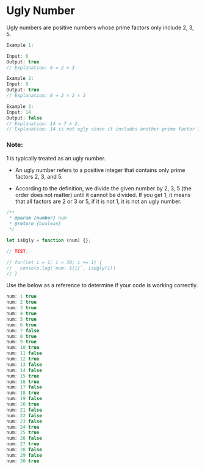 # Ugly Number

Ugly numbers are positive numbers whose prime factors only include 2, 3, 5.

```js
Example 1:

Input: 6
Output: true
// Explanation: 6 = 2 × 3
```

```js
Example 2:
Input: 8
Output: true
// Explanation: 8 = 2 × 2 × 2
```

```js
Example 3:
Input: 14
Output: false
// Explanation: 14 = 7 x 2.
// Explanation: 14 is not ugly since it includes another prime factor 7.
```

### Note:

1 is typically treated as an ugly number.

- An ugly number refers to a positive integer that contains only prime factors 2, 3, and 5.

- According to the definition, we divide the given number by 2, 3, 5 (the order does not matter) until it cannot be divided. If you get 1, it means that all factors are 2 or 3 or 5, if it is not 1, it is not an ugly number.

```js
/**
 * @param {number} num
 * @return {boolean}
 */

let isUgly = function (num) {};

// TEST:

// for(let i = 1; i < 30; i += 1) {
//   console.log(`num: ${i}`, isUgly(i))
// }
```

Use the below as a reference to determine if your code is working correctly.

```js
num: 1 true
num: 2 true
num: 3 true
num: 4 true
num: 5 true
num: 6 true
num: 7 false
num: 8 true
num: 9 true
num: 10 true
num: 11 false
num: 12 true
num: 13 false
num: 14 false
num: 15 true
num: 16 true
num: 17 false
num: 18 true
num: 19 false
num: 20 true
num: 21 false
num: 22 false
num: 23 false
num: 24 true
num: 25 true
num: 26 false
num: 27 true
num: 28 false
num: 29 false
num: 30 true
```
